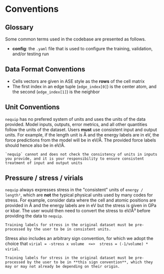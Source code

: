 # Conventions

## Glossary

Some common terms used in the codebase are presented as follows.

 - **config**: the `.yaml` file that is used to configure the training, validation, and/or testing run


## Data Format Conventions
 - Cells vectors are given in ASE style as the **rows** of the cell matrix
 - The first index in an edge tuple (``edge_index[0]``) is the center atom, and the second (``edge_index[1]``) is the neighbor


## Unit Conventions

`nequip` has no prefered system of units and uses the units of the data provided. Model inputs, outputs, error metrics, and all other quantities follow the units of the dataset. Users **must** use consistent input and output units. For example, if the length unit is Å and the energy labels are in eV, the force predictions from the model will be in eV/Å. The provided force labels should hence also be in eV/Å. 

```{warning}
`nequip` cannot and does not check the consistency of units in inputs you provide, and it is your responsibility to ensure consistent treatment of input and output units
```


## Pressure / stress / virials

`nequip` always expresses stress in the "consistent" units of `energy / length³`, which are **not** the typical physical units used by many codes for stress. For example, consider data where the cell and atomic positions are provided in Å and the energy labels are in eV but the stress is given in GPa or kbar. The user would then need to convert the stress to eV/Å³ before providing the data to `nequip`.

```{warning}
Training labels for stress in the original dataset must be pre-processed by the user to be in consistent units.
```

Stress also includes an arbitrary sign convention, for which we adopt the choice that `virial = -stress x volume  <=>  stress = (-1/volume) * virial`.

```{warning}
Training labels for stress in the original dataset must be pre-processed by the user to be in **this sign convention**, which they may or may not already be depending on their origin.
```